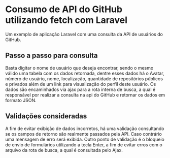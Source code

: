 # Consumo de API do GitHub utilizando fetch com Laravel

Um exemplo de aplicação Laravel com uma consulta da API de usuários do GitHub.

## Passo a passo para consulta

Basta digitar o nome de usuário que deseja encontrar, sendo o mesmo válido uma tabela com os dados retornada, dentre esses dados há o Avatar, número de usuário, nome, localização, quantidade de repositórios públicos e privados além de um link para visualização do perfil deste usuário. Os dados são encaminhados via ajax para a rota interna de busca, a qual é responsável por realizar a consulta na api do GitHub e retornar os dados em formato JSON.

## Validações consideradas

A fim de evitar exibição de dados incorretos, há uma validação consultando se os campos de retorno são realmente passados pela API. Caso contrário uma mensagem de erro será exibida. Outro ponto de validação é o bloqueio de envio de formulários utilizando a tecla Enter, a fim de evitar erros com o arquivo da rota de busca, a qual é consultada pelo Ajax.